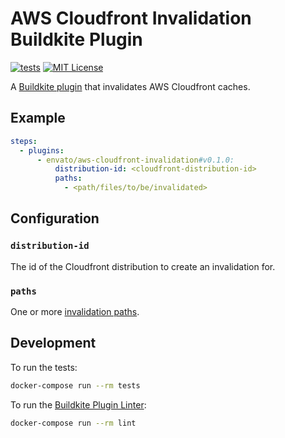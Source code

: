 # AWS Cloudfront Invalidation Buildkite Plugin

[![tests](https://github.com/envato/aws-cloudfront-invalidation-buildkite-plugin/actions/workflows/tests.yml/badge.svg?branch=main)](https://github.com/envato/aws-cloudfront-invalidation-buildkite-plugin/actions/workflows/tests.yml)
[![MIT License](https://img.shields.io/badge/License-MIT-brightgreen.svg)](LICENSE)

A [Buildkite plugin] that invalidates AWS Cloudfront caches.

## Example

```yml
steps:
  - plugins:
      - envato/aws-cloudfront-invalidation#v0.1.0:
          distribution-id: <cloudfront-distribution-id>
          paths:
            - <path/files/to/be/invalidated>
```

## Configuration

### `distribution-id`

The id of the Cloudfront distribution to create an invalidation for.

### `paths`

One or more [invalidation paths].

## Development

To run the tests:

```sh
docker-compose run --rm tests
```

To run the [Buildkite Plugin Linter]:

```sh
docker-compose run --rm lint
```

[Buildkite plugin]: https://buildkite.com/docs/agent/v3/plugins
[Buildkite Plugin Linter]: https://github.com/buildkite-plugins/buildkite-plugin-linter
[invalidation paths]: https://docs.aws.amazon.com/AmazonCloudFront/latest/DeveloperGuide/Invalidation.html#invalidation-specifying-objects-paths
